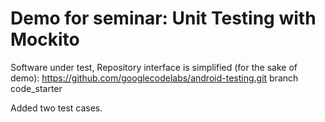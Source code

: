 # Demo for seminar: Unit Testing with Mockito

Software under test, Repository interface is simplified (for the sake of demo): https://github.com/googlecodelabs/android-testing.git branch code_starter

Added two test cases.
